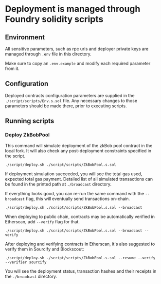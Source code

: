 # Deployment is managed through Foundry solidity scripts

## Environment

All sensitive parameters, such as rpc urls and deployer private keys are managed through `.env` file in this directory.

Make sure to copy an `.env.example` and modify each required parameter from it.

## Configuration

Deployed contracts configuration parameters are supplied in the `./script/scripts/Env.s.sol` file.
Any necessary changes to those parameters should be made there, prior to executing scripts.

## Running scripts

###  Deploy ZkBobPool
This command will simulate deployment of the zkBob pool contract in the local fork.
It will also check any post-deployment constraints specified in the script.
```shell
./script/deploy.sh ./script/scripts/ZkBobPool.s.sol
```
If deployment simulation succeeded, you will see the total gas used, expected total gas payment.
Detailed list of all simulated transactions can be found in the printed path at `./broadcast` directory.

If everything looks good, you can re-run the same command with the `--broadcast` flag, this will eventually send transactions on-chain.
```shell
./script/deploy.sh ./script/scripts/ZkBobPool.s.sol --broadcast 
```

When deploying to public chain, contracts may be automatically verified in Etherscan, add `--verify` flag for that.
```shell
./script/deploy.sh ./script/scripts/ZkBobPool.s.sol --broadcast --verify 
```

After deploying and verifying contracts in Etherscan, it's also suggested to verify them in Sourcify and Blockscout:
```shell
./script/deploy.sh ./script/scripts/ZkBobPool.s.sol --resume --verify --verifier sourcify
```

You will see the deployment status, transaction hashes and their receipts in the `./broadcast` directory.
